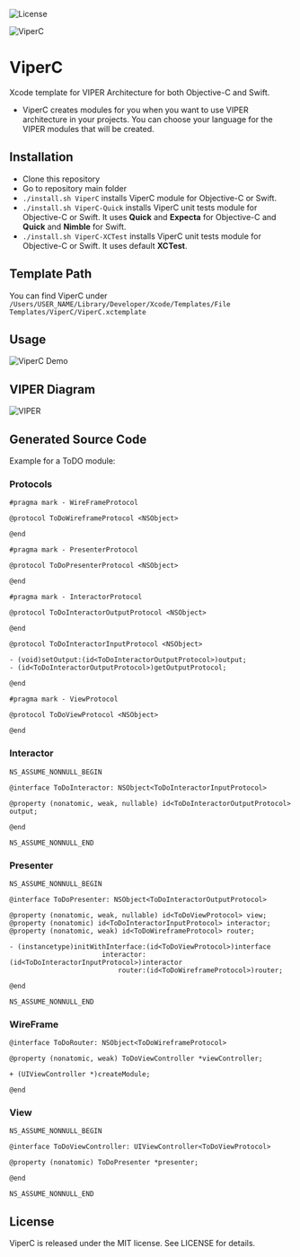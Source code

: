 ![License](https://img.shields.io/dub/l/vibe-d.svg)

![ViperC](https://github.com/abdullahselek/ViperC/blob/master/images/viperc_header.png)

# ViperC
Xcode template for VIPER Architecture for both Objective-C and Swift.

- ViperC creates modules for you when you want to use VIPER architecture in your projects. You can choose your language for the VIPER modules that will be created.

## Installation

- Clone this repository
- Go to repository main folder
- ```./install.sh ViperC``` installs ViperC module for Objective-C or Swift.
- ```./install.sh ViperC-Quick``` installs ViperC unit tests module for Objective-C or Swift. It uses **Quick** and **Expecta** for Objective-C and **Quick** and **Nimble** for Swift.
- ```./install.sh ViperC-XCTest``` installs ViperC unit tests module for Objective-C or Swift. It uses default **XCTest**.

## Template Path

You can find ViperC under ```/Users/USER_NAME/Library/Developer/Xcode/Templates/File Templates/ViperC/ViperC.xctemplate```

## Usage

![ViperC Demo](https://github.com/abdullahselek/ViperC/blob/master/images/demo.gif)


## VIPER Diagram

![VIPER](https://github.com/abdullahselek/ViperC/blob/master/images/viper.png)

## Generated Source Code

Example for a ToDO module:

### Protocols

```
#pragma mark - WireFrameProtocol

@protocol ToDoWireframeProtocol <NSObject>

@end

#pragma mark - PresenterProtocol

@protocol ToDoPresenterProtocol <NSObject>

@end

#pragma mark - InteractorProtocol

@protocol ToDoInteractorOutputProtocol <NSObject>

@end

@protocol ToDoInteractorInputProtocol <NSObject>

- (void)setOutput:(id<ToDoInteractorOutputProtocol>)output;
- (id<ToDoInteractorOutputProtocol>)getOutputProtocol;

@end

#pragma mark - ViewProtocol

@protocol ToDoViewProtocol <NSObject>

@end
```

### Interactor

```
NS_ASSUME_NONNULL_BEGIN

@interface ToDoInteractor: NSObject<ToDoInteractorInputProtocol>

@property (nonatomic, weak, nullable) id<ToDoInteractorOutputProtocol> output;

@end

NS_ASSUME_NONNULL_END
```

### Presenter

```
NS_ASSUME_NONNULL_BEGIN

@interface ToDoPresenter: NSObject<ToDoInteractorOutputProtocol>

@property (nonatomic, weak, nullable) id<ToDoViewProtocol> view;
@property (nonatomic) id<ToDoInteractorInputProtocol> interactor;
@property (nonatomic, weak) id<ToDoWireframeProtocol> router;

- (instancetype)initWithInterface:(id<ToDoViewProtocol>)interface
                       interactor:(id<ToDoInteractorInputProtocol>)interactor
                           router:(id<ToDoWireframeProtocol>)router;

@end

NS_ASSUME_NONNULL_END
```

### WireFrame

```
@interface ToDoRouter: NSObject<ToDoWireframeProtocol>

@property (nonatomic, weak) ToDoViewController *viewController;

+ (UIViewController *)createModule;

@end
```

### View

```
NS_ASSUME_NONNULL_BEGIN

@interface ToDoViewController: UIViewController<ToDoViewProtocol>

@property (nonatomic) ToDoPresenter *presenter;

@end

NS_ASSUME_NONNULL_END
```

## License

ViperC is released under the MIT license. See LICENSE for details.